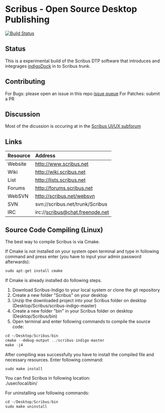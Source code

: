 Scribus - Open Source Desktop Publishing 
==============================
[![Build Status](https://travis-ci.org/nitramr/scribus-indigo.svg?branch=master)](https://travis-ci.org/nitramr/scribus-indigo) 

## Status
This is a experimental build of the Scribus DTP software that introduces and integrages [indigoDock](https://github.com/nitramr/indigoDock) in to Scribus trunk. 

## Contributing
For Bugs: please open an issue in this repo [issue queue](https://github.com/nitramr/scribus-indigo/issues)
For Patches: submit a PR 

## Discussion 
Most of the dicussion is occuring at in the [Scribus UI/UX subforum](http://forums.scribus.net/index.php/topic,1617.0.html)

## Links
|Resource | Address |  
|:---------|:---------|  
|Website |http://www.scribus.net |  
|Wiki | http://wiki.scribus.net |  
|List | http://lists.scribus.net |  
|Forums | http://forums.scribus.net | 
|WebSVN | http://scribus.net/websvn |
|SVN | svn://scribus.net/trunk/Scribus |  
|IRC | irc://scribus@chat.freenode.net |  


## Source Code Compiling (Linux)

The best way to compile Scribus is via Cmake.  

If Cmake is not installed on your system open terminal and type in following command and press enter (you have to input your admin password afterwards):  

```C++
sudo apt-get install cmake
```

If Cmake is already installed do following steps.  
1. Download Scribus-Indigo to your local system or clone the git repository  
2. Create a new folder "Scribus" on your desktop  
3. Unzip the downloaded project into your Scribus folder on desktop (Desktop/Scribus/scribus-indigo-master)  
4. Create a new folder "bin" in your Scribus folder on desktop (Desktop/Scribus/bin)  
5. Open terminal and enter following commands to compile the source code:  


```C++
cd ~/Desktop/Scribus/bin
cmake --debug-output ../scribus-indigo-master
make -j4
```

After compiling was successfully you have to install the compiled file and necessary resources. Enter following command:  


```C++
sudo make install
```

You can find Scribus in following location:  
./user/local/bin/  


For uninstalling use following commands:  
```C++
cd ~/Desktop/Scribus/bin
sudo make uninstall
```


